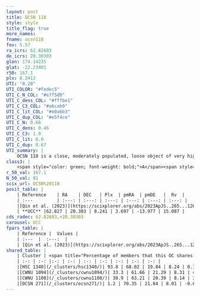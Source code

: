 ```yaml
---
layout: post
title: OCSN 118
style: style
title_flag: true
more_names: 
fname: ocsn118
fov: 5.57
ra_icrs: 62.82683
de_icrs: 20.30303
glon: 174.14235
glat: -22.23401
r50: 167.1
plx: 8.2412
UTI: "0.28"
UTI_COLOR: "#fedec5"
UTI_C_N_COL: "#e7f5d0"
UTI_C_dens_COL: "#fffbe1"
UTI_C_C3_COL: "#a6cab9"
UTI_C_lit_COL: "#e0a6b3"
UTI_C_dup_COL: "#e5f4ce"
UTI_C_N: 0.66
UTI_C_dens: 0.46
UTI_C_C3: 1.0
UTI_C_lit: 0.0
UTI_C_dup: 0.67
UTI_summary: |
    OCSN 118 is a close, moderately populated, loose object of very high C3 quality. It was recently reported in the literature.<br><br>This is likely a unique object, which shares a moderate percentage of members with at least one previously reported entry, and a very small percentage with at least one entry reported in the same catalogue.
class3: |
    <span style="color: green; font-weight: bold;">A</span><span style="color: green; font-weight: bold;">A</span>
r_50_val: 167.1
N_50_val: 81
scix_url: OCSN%20118
posit_table: |
    | Reference    | RA    | DEC   | Plx  | pmRA  | pmDE   |  Rv  |
    | :---         | :---: | :---: | :---: | :---: | :---: | :---: |
    |[Qin et al. (2023)](https://scixplorer.org/abs/2023ApJS..265...12Q) | 61.92 | 21.23 | 8.27 | 3.87 | -13.92 | 15.22 |
    | **UCC** |62.827 | 20.303 | 8.241 | 3.697 | -13.977 | 15.087 | 
cds_radec: 62.82683,+20.30303
carousel: UCC
fpars_table: |
    | Reference |  Values |
    | :---  |  :---:  |
    | [Qin et al. (2023)](https://scixplorer.org/abs/2023ApJS..265...12Q) | `E(B-V)=0.04, m-M=5.37, logt=7.45` |
shared_table: |
    | Cluster | <span title="Percentage of members that this OC shares with the ones listed">%</span>   | RA   | DEC   | Plx   | pmRA  | pmDE  | Rv | UTI |
    | :-: | :-: |:-: | :-: | :-: | :-: | :-: | :-: | :-: |
    |[HSC 1340](/_clusters/hsc1340/)| 93.8 | 68.02 | 19.84 | 8.24 | 0.7 | -14.59 | 15.03 |0.32 |
    |[CWNU 1094](/_clusters/cwnu1094/)| 33.3 | 61.66 | 21.29 | 8.31 | 4.19 | -14.51 | 15.0 |0.44 |
    |[CWNU 1108](/_clusters/cwnu1108/)| 30.9 | 63.21 | 20.39 | 8.14 | 3.48 | -13.84 | 15.04 |0.3 |
    |[OCSN 271](/_clusters/ocsn271/)| 1.2 | 70.35 | 21.84 | 8.01 | -0.6 | -15.05 | 15.87 |0.2 |
---
```

